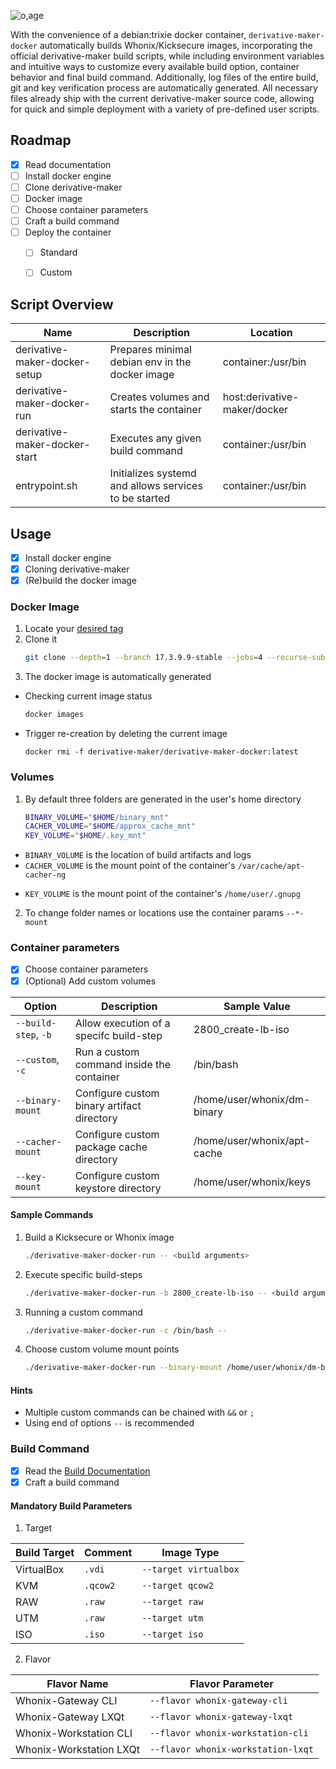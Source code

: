 ![o,age](https://i.postimg.cc/1tvBZfYQ/prototypes.png)

With the convenience of a debian:trixie docker container, `derivative-maker-docker` automatically builds Whonix/Kicksecure images, incorporating the official derivative-maker build scripts, while including environment variables and intuitive ways to customize every available build option, container behavior and final build command. Additionally, log files of the entire build, git and key verification process are automatically generated. All necessary files already ship with the current derivative-maker source code, allowing for quick and simple deployment with a variety of pre-defined user scripts.

## Roadmap
- [x] Read documentation
- [ ] Install docker engine
- [ ] Clone derivative-maker
- [ ] Docker image
- [ ] Choose container parameters
- [ ] Craft a build command
- [ ] Deploy the container
    - [ ] Standard
    - [ ] Custom


## Script Overview
|  Name                                             | Description              | Location
| --------------------------------------------------| -------------------------|------------|
| derivative-maker-docker-setup | Prepares minimal debian env in the docker image | container:/usr/bin
| derivative-maker-docker-run| Creates volumes and starts the container | host:derivative-maker/docker
| derivative-maker-docker-start| Executes any given build command  | container:/usr/bin
| entrypoint.sh | Initializes systemd and allows services to be started | container:/usr/bin

## Usage
- [x] Install docker engine
- [x] Cloning derivative-maker
- [x] (Re)build the docker image
### Docker Image
1. Locate your [desired tag](https://github.com/Whonix/derivative-maker/tags)
2. Clone it
   ```sh
   git clone --depth=1 --branch 17.3.9.9-stable --jobs=4 --recurse-submodules --shallow-submodules https://github.com/Whonix/derivative-maker.git
   ```
3. The docker image is automatically generated
  + Checking current image status
    ```sh
    docker images
    ```
  + Trigger re-creation by deleting the current image
    ```
    docker rmi -f derivative-maker/derivative-maker-docker:latest
    ```
### Volumes
1. By default three folders are generated in the user's home directory
   ```sh
   BINARY_VOLUME="$HOME/binary_mnt"
   CACHER_VOLUME="$HOME/approx_cache_mnt"
   KEY_VOLUME="$HOME/.key_mnt"
   ```
  + `BINARY_VOLUME` is the location of build artifacts and logs
  + `CACHER_VOLUME` is the mount point of the container's `/var/cache/apt-cacher-ng`
  * `KEY_VOLUME` is the mount point of the container's `/home/user/.gnupg`
2. To change folder names or locations use the container params `--*-mount`
### Container parameters
- [x] Choose container parameters
- [x] (Optional) Add custom volumes

|  Option     | Description              | Sample Value
| ------------| -------------------------|------------|
| `--build-step`, `-b` | Allow execution of a specifc build-step |2800_create-lb-iso
| `--custom`, `-c` | Run a custom command inside the container | /bin/bash
| `--binary-mount` | Configure custom binary artifact directory | /home/user/whonix/dm-binary
| `--cacher-mount` | Configure custom package cache directory | /home/user/whonix/apt-cache
| `--key-mount` | Configure custom keystore directory | /home/user/whonix/keys
#### Sample Commands
1. Build a Kicksecure or Whonix image
   ```sh
   ./derivative-maker-docker-run -- <build arguments>
   ```
2. Execute specific build-steps
   ```sh
   ./derivative-maker-docker-run -b 2800_create-lb-iso -- <build arguments>
   ```
3. Running a custom command
   ```sh
   ./derivative-maker-docker-run -c /bin/bash --
   ```
4. Choose custom volume mount points
   ```sh
   ./derivative-maker-docker-run --binary-mount /home/user/whonix/dm-binary --cacher-mount /home/user/whonix/apt-cache -- <build arguments>
   ```
#### Hints
* Multiple custom commands can be chained with `&&` or `;`
* Using end of options `--` is recommended
### Build Command
- [x] Read the [Build Documentation](https://www.whonix.org/wiki/Dev/Build_Documentation/VM#Build)
- [x] Craft a build command
#### Mandatory Build Parameters
1. Target

 | Build Target  | Comment | Image Type |
 | -------------------------|------------|-----|
 | VirtualBox | `.vdi` | `--target virtualbox` |
 | KVM | `.qcow2` |  `--target qcow2`   |
 | RAW | `.raw` |  `--target raw`   |
 | UTM  | `.raw`  |  `--target utm`   |
 | ISO  | `.iso` |   `--target iso`   |

 2. Flavor

 | Flavor Name  | Flavor Parameter |
 | -------------------------|------------|
 | Whonix-Gateway CLI | `--flavor whonix-gateway-cli` |
 | Whonix-Gateway LXQt | `--flavor whonix-gateway-lxqt ` |
 | Whonix-Workstation CLI  | `--flavor whonix-workstation-cli` |
 | Whonix-Workstation LXQt 	  | `--flavor whonix-workstation-lxqt`  |

